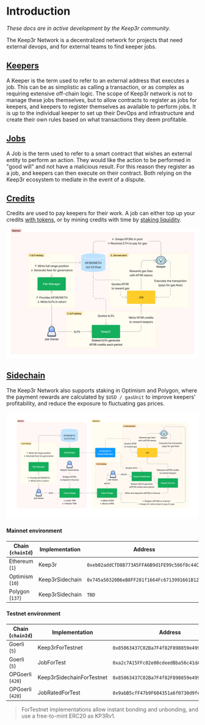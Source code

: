 # Introduction

_These docs are in active development by the Keep3r community._

The Keep3r Network is a decentralized network for projects that need external devops, and for external teams to find keeper jobs.


## [Keepers](core/keepers)

A Keeper is the term used to refer to an external address that executes a job. This can be as simplistic as calling a transaction, or as complex as requiring extensive off-chain logic. The scope of Keep3r network is not to manage these jobs themselves, but to allow contracts to register as jobs for keepers, and keepers to register themselves as available to perform jobs. It is up to the individual keeper to set up their DevOps and infrastructure and create their own rules based on what transactions they deem profitable.

## [Jobs](core/jobs)

A Job is the term used to refer to a smart contract that wishes an external entity to perform an action. They would like the action to be performed in "good will" and not have a malicious result. For this reason they register as a job, and keepers can then execute on their contract. Both relying on the Keep3r ecosystem to mediate in the event of a dispute.

## [Credits](tokenomics/job-payment-mechanisms/credit-mining)

Credits are used to pay keepers for their work. A job can either top up your credits [with tokens](tokenomics/job-payment-mechanisms/token-payments.md), or by mining credits with time by [staking liquidity](tokenomics/job-payment-mechanisms/credit-mining.md).

![Keep3r mechanism](./assets/keep3r-mainnet.png)

## [Sidechain](sidechain/)

The Keep3r Network also supports staking in Optimism and Polygon, where the payment rewards are calculated by `$USD / gasUnit` to improve keepers' profitability, and reduce the exposure to fluctuating gas prices.

![Keep3r Sidechain mechanism](./assets/keep3r-sidechain.png)

#### Mainnet environment
| Chain (`chainId`) | Implementation | Address |
| -------- | -------- | -------- |
| Ethereum (`1`)    | Keep3r     | `0xeb02addCfD8B773A5FFA6B9d1FE99c566f8c44CC`     |
| Optimism (`10`)    | Keep3rSidechain     | `0x745a50320B6eB8FF281f1664Fc6713991661B129`     |
| Polygon (`137`)    | Keep3rSidechain     | `TBD`     |

#### Testnet environment
| Chain (`chainId`) | Implementation | Address |
| -------- | -------- | -------- |
| Goerli (`5`)    | Keep3rForTestnet     | `0x85063437C02Ba7F4f82F898859e4992380DEd3bb`     |
| Goerli (`5`)    | JobForTest     | `0xa2c7A15FFc02e00cdeedBba56c41dAaed84f8734`     |
| OPGoerli (`420`)    | Keep3rSidechainForTestnet     | `0x85063437C02Ba7F4f82F898859e4992380DEd3bb`     |
| OPGoerli (`420`)    | JobRatedForTest     | `0x9abB5cfF47b9F604351a6f0730d9fe39Fb620B2b`     |

> ForTestnet implementations allow instant bonding and unbonding, and use a free-to-mint ERC20 as KP3Rv1.
